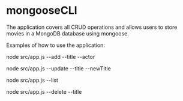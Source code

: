 # mongooseCLI

The application covers all CRUD operations and allows users to store movies in a MongoDB database using mongoose.

Examples of how to use the application:

node src/app.js --add --title <movieTitle> --actor <actor> <!-- Adding movie title and actor(optional) to the database. -->

node src/app.js --update --title <movieTitle> --newTitle  <newMovieTitle> <!-- Updating already existing movie title on the database with a new one. -->

node src/app.js --list <!-- Displaying all movies that currently exist in the database. -->

node src/app.js --delete --title <movieTitle> <!-- Deleting a movie from the database. -->    
